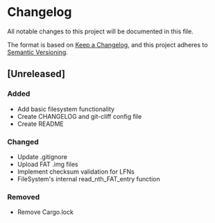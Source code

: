 # Changelog

All notable changes to this project will be documented in this file.

The format is based on [Keep a Changelog](https://keepachangelog.com/en/1.0.0/),
and this project adheres to [Semantic Versioning](https://semver.org/spec/v2.0.0.html).

## [Unreleased]

### Added

- Add basic filesystem functionality
- Create CHANGELOG and git-cliff config file
- Create README

### Changed

- Update .gitignore
- Upload FAT .img files
- Implement checksum validation for LFNs
- FileSystem's internal read_nth_FAT_entry function

### Removed

- Remove Cargo.lock

<!-- generated by git-cliff -->
